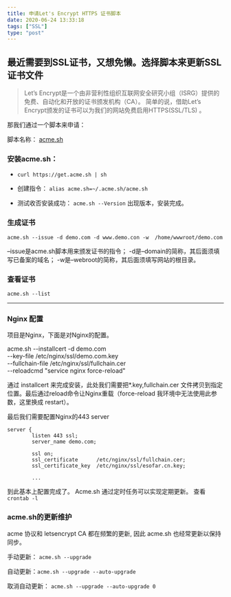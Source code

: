 ```yaml
---
title: 申请Let's Encrypt HTTPS 证书脚本
date: 2020-06-24 13:33:18
tags: ["SSL"]
type: "post"
---
```


## 最近需要到SSL证书，又想免懒。选择脚本来更新SSL证书文件

> Let’s Encrypt是一个由非营利性组织互联网安全研究小组（ISRG）提供的免费、自动化和开放的证书颁发机构（CA）。
简单的说，借助Let’s Encrypt颁发的证书可以为我们的网站免费启用HTTPS(SSL/TLS) 。

那我们通过一个脚本来申请：

脚本名称： [acme.sh](https://github.com/acmesh-official/acme.sh)

### 安装acme.sh： 
* `curl https://get.acme.sh | sh`

* 创建指令： `alias acme.sh=~/.acme.sh/acme.sh`

* 测试收否安装成功： `acme.sh --Version`
出现版本，安装完成。


### 生成证书
`acme.sh --issue -d demo.com -d www.demo.con -w 
/home/wwwroot/demo.com`

–issue是acme.sh脚本用来颁发证书的指令；
-d是–domain的简称，其后面须填写已备案的域名；
-w是–webroot的简称，其后面须填写网站的根目录。

### 查看证书
`acme.sh --list`

---

### Nginx 配置
项目是Nginx，下面是对Nginx的配置。

acme.sh  --installcert -d demo.com \
         --key-file /etc/nginx/ssl/demo.com.key \
         --fullchain-file /etc/nginx/ssl/fullchain.cer \
         --reloadcmd "service nginx force-reload"

通过 installcert 来完成安装，此处我们需要把*.key,fullchain.cer 文件拷贝到指定位置。最后通过reload命令让Nginx重载（force-reload 我环境中无法使用此参数，这里换成 restart）。

最后我们需要配置Nginx的443 server

```nginx
server {
        listen 443 ssl;
        server_name demo.com;
        
        ssl on;
        ssl_certificate      /etc/nginx/ssl/fullchain.cer;
        ssl_certificate_key  /etc/nginx/ssl/esofar.cn.key;
        
        ...
```

到此基本上配置完成了。
Acme.sh 通过定时任务可以实现定期更新。 查看 `crontab -l`

### acme.sh的更新维护
acme 协议和 letsencrypt CA 都在频繁的更新, 因此 acme.sh 也经常更新以保持同步。

手动更新： `acme.sh --upgrade`

自动更新：`acme.sh --upgrade --auto-upgrade`

取消自动更新： `acme.sh --upgrade --auto-upgrade 0`